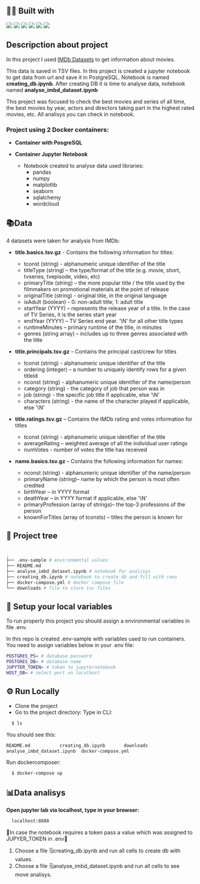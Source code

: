 ## 👨‍💻 Built with
<img src="https://img.shields.io/badge/Python-FFD43B?style=for-the-badge&logo=python&logoColor=blue" /> <img src="https://img.shields.io/badge/Docker-2CA5E0?style=for-the-badge&logo=docker&logoColor=white"/> <img src="https://img.shields.io/badge/PostgreSQL-316192?style=for-the-badge&logo=postgresql&logoColor=white" /> <img src="https://img.shields.io/badge/Jupyter-F37626.svg?&style=for-the-badge&logo=Jupyter&logoColor=white" /> <img src="https://img.shields.io/badge/Pandas-2C2D72?style=for-the-badge&logo=pandas&logoColor=white" /> <img src="https://img.shields.io/badge/Numpy-777BB4?style=for-the-badge&logo=numpy&logoColor=white" />

##  Descripction about project
In this project I used [IMDb Datasets](https://www.imdb.com/interfaces/) to get information about movies.

This data is saved in TSV files. In this project is created a jupyter notebook to get data from url and save it in PostgreSQL. Notebook is named **creating_db.ipynb**. After creating DB it is time to analyse data, notebook named **analyse_imbd_dataset.ipynb**

This project was focused to check the best movies and series of all time, the best movies by year, actors and directors taking part in the highest rated movies, etc. All analisys you can check in notebook.

### Project using 2 Docker containers:

- **Container with PosgreSQL**

- **Container Jupyter Notebook**
    - Notebook created to analyse data used libraries: 
      - pandas
      - numpy
      - matplotlib
      - seaborn
      - sqlalchemy
      - wordcloud

## 📚Data

4 datasets were taken for analysis from IMDb:

- **title.basics.tsv.gz** - Contains the following information for titles:
   - tconst (string) - alphanumeric unique identifier of the title
   - titleType (string) – the type/format of the title (e.g. movie, short, tvseries, tvepisode, video, etc)
   - primaryTitle (string) – the more popular title / the title used by the filmmakers on promotional materials at the point of release
   - originalTitle (string) - original title, in the original language
   - isAdult (boolean) - 0: non-adult title; 1: adult title
   - startYear (YYYY) – represents the release year of a title. In the case of TV Series, it is the series start year
   - endYear (YYYY) – TV Series end year. ‘\N’ for all other title types
   - runtimeMinutes – primary runtime of the title, in minutes
   - genres (string array) – includes up to three genres associated with the title

- **title.principals.tsv.gz** – Contains the principal cast/crew for titles
   - tconst (string) - alphanumeric unique identifier of the title
   - ordering (integer) – a number to uniquely identify rows for a given titleId
   - nconst (string) - alphanumeric unique identifier of the name/person
   - category (string) - the category of job that person was in
   - job (string) - the specific job title if applicable, else '\N'
   - characters (string) - the name of the character played if applicable, else '\N'

- **title.ratings.tsv.gz** – Contains the IMDb rating and votes information for titles
   - tconst (string) - alphanumeric unique identifier of the title
   - averageRating – weighted average of all the individual user ratings
   - numVotes - number of votes the title has received


- **name.basics.tsv.gz** – Contains the following information for names:
   - nconst (string) - alphanumeric unique identifier of the name/person
   - primaryName (string)– name by which the person is most often credited
   - birthYear – in YYYY format
   - deathYear – in YYYY format if applicable, else '\N'
   - primaryProfession (array of strings)– the top-3 professions of the person
   - knownForTitles (array of tconsts) – titles the person is known for




## 🌲 Project tree
```bash

.
├── .env-sample # environmental values
├── README.md
├── analyse_imbd_dataset.ipynb # notebook for analisys
├── creating_db.ipynb # notebook to create db and fill with rows
├── docker-compose.yml # docker compose file
└── downloads # file to store tsv files

```
## 🔑 Setup your local variables
To run properly this project you should assign a environmental variables in file .env.

In this repo is created .env-sample with variables used to run containers. You need to assign variables below in your .env file:
```bash
POSTGRES_PS= # database password
POSTGRES_DB= # database name
JUPYTER_TOKEN= # token to jupyternotebook
HOST_DB= # select port on localhost
```
## ⚙️ Run Locally
- Clone the project
- Go to the project directory:
Type in CLI:
```bash
  $ ls
```
You should see this:
```bash
README.md			creating_db.ipynb		downloads
analyse_imbd_dataset.ipynb	docker-compose.yml
```
Run dockercomposer:
```bash
  $ docker-compose up
```


##  📊Data analisys
**Open jupyter lab via localhost, type in your browser:**
```bash
  localhost:8888
```
🚨In case the notebook requires a token pass a value which was assigned to JUPYER_TOKEN in .env🚨

1. Choose a file 🗒️creating_db.ipynb and run all cells to create db with values.
2. Choose a file 🗒️analyse_imbd_dataset.ipynb and run all cells to see move analisys.
